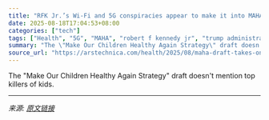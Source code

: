 ```yaml
---
title: "RFK Jr.’s Wi-Fi and 5G conspiracies appear to make it into MAHA report draft"
date: 2025-08-18T17:04:53+08:00
categories: ["tech"]
tags: ["Health", "5G", "MAHA", "robert f kennedy jr", "trump administration", "vaccines", "wi-fi"]
summary: "The \"Make Our Children Healthy Again Strategy\" draft doesn't mention top killers of kids."
source_url: "https://arstechnica.com/health/2025/08/maha-draft-takes-on-electromagnetic-radiation-echoing-rfk-jr-s-conspiracies/"
---
```


The "Make Our Children Healthy Again Strategy" draft doesn't mention top killers of kids.

---

*来源: [原文链接](https://arstechnica.com/health/2025/08/maha-draft-takes-on-electromagnetic-radiation-echoing-rfk-jr-s-conspiracies/)*
